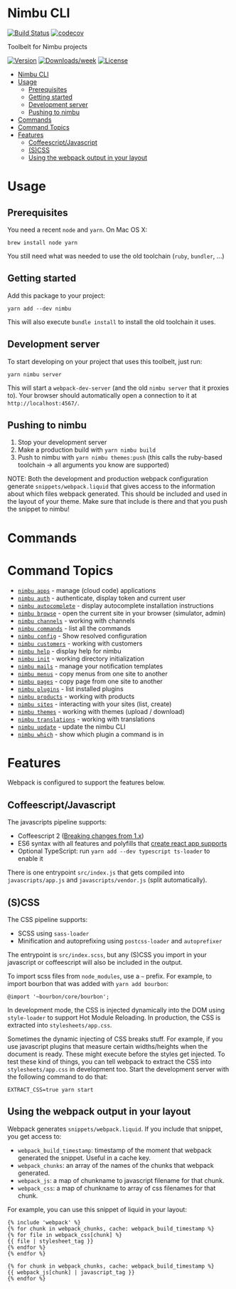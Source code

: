 # Nimbu CLI

[![Build Status](https://travis-ci.org/nimbu/nimbu-toolbelt.png?branch=master)](https://travis-ci.org/nimbu/nimbu-toolbelt)
[![codecov](https://codecov.io/gh/nimbu/nimbu-toolbelt/branch/master/graph/badge.svg)](https://codecov.io/gh/nimbu/nimbu-toolbelt)

Toolbelt for Nimbu projects

[![Version](https://img.shields.io/npm/v/nimbu-toolbelt.svg)](https://npmjs.org/package/nimbu-toolbelt)
[![Downloads/week](https://img.shields.io/npm/dw/nimbu-toolbelt.svg)](https://npmjs.org/package/nimbu-toolbelt)
[![License](https://img.shields.io/npm/l/nimbu-toolbelt.svg)](https://github.com/zenjoy/nimbu-toolbelt/blob/master/package.json)

<!-- toc -->

- [Nimbu CLI](#nimbu-cli)
- [Usage](#usage)
  - [Prerequisites](#prerequisites)
  - [Getting started](#getting-started)
  - [Development server](#development-server)
  - [Pushing to nimbu](#pushing-to-nimbu)
- [Commands](#commands)
- [Command Topics](#command-topics)
- [Features](#features)
  - [Coffeescript/Javascript](#coffeescriptjavascript)
  - [(S)CSS](#scss)
  - [Using the webpack output in your layout](#using-the-webpack-output-in-your-layout)
  <!-- tocstop -->

# Usage

## Prerequisites

You need a recent `node` and `yarn`. On Mac OS X:

```
brew install node yarn
```

You still need what was needed to use the old toolchain (`ruby`, `bundler`, ...)

## Getting started

Add this package to your project:

```
yarn add --dev nimbu
```

This will also execute `bundle install` to install the old toolchain it uses.

## Development server

To start developing on your project that uses this toolbelt, just run:

```
yarn nimbu server
```

This will start a `webpack-dev-server` (and the old `nimbu server` that it
proxies to). Your browser should automatically open a connection to it at
`http://localhost:4567/`.

## Pushing to nimbu

1. Stop your development server
2. Make a production build with `yarn nimbu build`
3. Push to nimbu with `yarn nimbu themes:push` (this calls the ruby-based
   toolchain -> all arguments you know are supported)

NOTE: Both the development and production webpack configuration generate
`snippets/webpack.liquid` that gives access to the information about which files
webpack generated. This should be included and used in the layout of your theme.
Make sure that include is there and that you push the snippet to nimbu!

# Commands

<!-- commands -->

# Command Topics

- [`nimbu apps`](docs/apps.md) - manage (cloud code) applications
- [`nimbu auth`](docs/auth.md) - authenticate, display token and current user
- [`nimbu autocomplete`](docs/autocomplete.md) - display autocomplete installation instructions
- [`nimbu browse`](docs/browse.md) - open the current site in your browser (simulator, admin)
- [`nimbu channels`](docs/channels.md) - working with channels
- [`nimbu commands`](docs/commands.md) - list all the commands
- [`nimbu config`](docs/config.md) - Show resolved configuration
- [`nimbu customers`](docs/customers.md) - working with customers
- [`nimbu help`](docs/help.md) - display help for nimbu
- [`nimbu init`](docs/init.md) - working directory initialization
- [`nimbu mails`](docs/mails.md) - manage your notification templates
- [`nimbu menus`](docs/menus.md) - copy menus from one site to another
- [`nimbu pages`](docs/pages.md) - copy page from one site to another
- [`nimbu plugins`](docs/plugins.md) - list installed plugins
- [`nimbu products`](docs/products.md) - working with products
- [`nimbu sites`](docs/sites.md) - interacting with your sites (list, create)
- [`nimbu themes`](docs/themes.md) - working with themes (upload / download)
- [`nimbu translations`](docs/translations.md) - working with translations
- [`nimbu update`](docs/update.md) - update the nimbu CLI
- [`nimbu which`](docs/which.md) - show which plugin a command is in

<!-- commandsstop -->

# Features

Webpack is configured to support the features below.

## Coffeescript/Javascript

The javascripts pipeline supports:

- Coffeescript 2
  ([Breaking changes from 1.x](http://coffeescript.org/#breaking-changes))
- ES6 syntax with all features and polyfills that
  [create react app supports](https://github.com/facebook/create-react-app/blob/master/packages/react-scripts/template/README.md#supported-language-features-and-polyfills)
- Optional TypeScript: run `yarn add --dev typescript ts-loader` to enable it

There is one entrypoint `src/index.js` that gets compiled into `javascripts/app.js` and
`javascripts/vendor.js` (split automatically).

## (S)CSS

The CSS pipeline supports:

- SCSS using `sass-loader`
- Minification and autoprefixing using `postcss-loader` and `autoprefixer`

The entrypoint is `src/index.scss`, but any (S)CSS you import in your javascript
or coffeescript will also be included in the output.

To import scss files from `node_modules`, use a `~` prefix. For example,
to import bourbon that was added with `yarn add bourbon`:

```
@import '~bourbon/core/bourbon';
```

In development mode, the CSS is injected dynamically into the DOM using
`style-loader` to support Hot Module Reloading. In production, the CSS is
extracted into `stylesheets/app.css`.

Sometimes the dynamic injecting of CSS breaks stuff. For example, if you use
javascript plugins that measure certain widths/heights when the document is
ready. These might execute before the styles get injected. To test these kind of
things, you can tell webpack to extract the CSS into `stylesheets/app.css` in
development too. Start the development server with the following command to do
that:

```
EXTRACT_CSS=true yarn start
```

## Using the webpack output in your layout

Webpack generates `snippets/webpack.liquid`. If you include that snippet, you
get access to:

- `webpack_build_timestamp`: timestamp of the moment that webpack generated the
  snippet. Useful in a cache key.
- `webpack_chunks`: an array of the names of the chunks that webpack generated.
- `webpack_js`: a map of chunkname to javascript filename for that chunk.
- `webpack_css`: a map of chunkname to array of css filenames for that chunk.

For example, you can use this snippet of liquid in your layout:

```
{% include 'webpack' %}
{% for chunk in webpack_chunks, cache: webpack_build_timestamp %}
{% for file in webpack_css[chunk] %}
{{ file | stylesheet_tag }}
{% endfor %}
{% endfor %}

{% for chunk in webpack_chunks, cache: webpack_build_timestamp %}
{{ webpack_js[chunk] | javascript_tag }}
{% endfor %}
```
